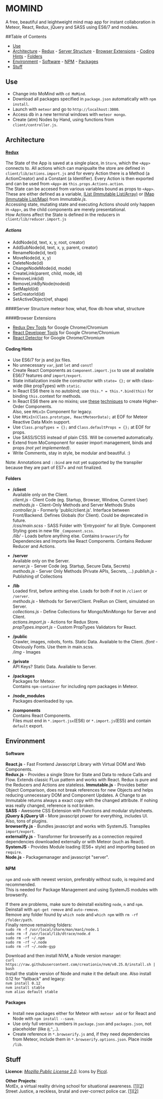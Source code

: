 # MOMIND
A free, beautiful and leightweight mind map app for instant collaboration in Meteor, React, Redux, jQuery and SASS using ES6/7 and modules.

##Table of Contents
- [Use](#use)
- [Architecture](#architecture)
      - [Redux](#redux)
      - [Server Structure](#server-structure)
      - [Browser Extensions](#browser-extensions)
      - [Coding Hints](#coding-hints)
      - [Folders](#folders)
- [Environment](#environment)
      - [Software](#software)
      - [NPM](#npm)
      - [Packages](#packages)
- [Stuff](#stuff)

## Use
- Change into MoMind with `cd MoMind`.
- Download all packages specified in `package.json` automatically with `npm install`.   
- Launch with `meteor` and go to `http://localhost:3000`.
- Access db in a new terminal windows with `meteor mongo`.
- Create (atm) Nodes by Hand, using functions from `client/controller.js`.

## Architecture

#### [Redux](http://redux.js.org/docs/basics/index.html)
The State of the App is saved at a single place, in `Store`, which the `<App>` connects to. All actions which can manipualte the store are defined in `client/lib/actions.import.js` and for every Action there is a Method (a ActionCreator) and a Constant (a Identifier). Every Action is then exported and can be used from `<App>` as `this.props.Actions.action`.  
The State can be accesed from various variables bound as props to `<App>`. These are either defined as a variable, [IList (Immutable List/Array)](https://facebook.github.io/immutable-js/docs/#/List) or [IMap (Immutable List/Map)](https://facebook.github.io/immutable-js/docs/#/Map) from *Immutable.js*.  
Accessing state, mutating state and executing Actions should only happen in `<App>`, as the child components are merely presentational.  
How Actions affect the State is defined in the reducers in `client/lib/reducer.import.js`
##### Actions
- AddNode(id, text, x, y, root, creator)
- AddSubNode(id, text, x, y, parent, creator)
- RenameNode(id, text)
- MoveNode(id, x, y)
- DeleteNode(id)
- ChangeNodeMode(id, mode)
- CreateLink(parent, child, mode, id)
- RemoveLink(id)
- RemoveLinkByNode(nodeid)
- SetMapId(id)
- SetCreatorId(id)
- SetActiveObject(ref, shape)

####Server Structure
meteor how, what, flow
db how what, structure

####Browser Extensions  
- [Redux Dev Tools](https://github.com/zalmoxisus/redux-devtools-extension#implementation) for Google Chrome/Chromium  
- [React Developer Tools](https://chrome.google.com/webstore/detail/react-developer-tools/fmkadmapgofadopljbjfkapdkoienihi) for Google Chrome/Chromium  
- [React Detector](https://chrome.google.com/webstore/detail/react-detector/jaaklebbenondhkanegppccanebkdjlh) for Google Chrome/Chromium  

#### Coding Hints
- Use ES6/7 for js and jsx files. 
- No unnecessary `var`, just `let` and `const`!
- Create React Components as `Component.import.jsx` to use all available ES6/7 features *and* `import/export`. 
- State initialization inside the constructor with `state= {};` or with class-wide (like propTypes) with `static`.
- In React ES6 there is no autobind; use `this.* = this.*.bind(this)` for binding `this.`context for methods.
- In React ES6 there are no mixins; use [these](http://blog.jamiter.com/2016/01/28/es6-classes-with-react-mixin-meteor-1-3/) [techniques](http://egorsmirnov.me/2015/09/30/react-and-es6-part4.html) to create Higher-Order Components.  
Also, see `RMixIn` Component for legacy.
- Use `RMixIn(Class.prototype, ReactMeteorData);` at EOF for Meteor Reactive Data MixIn support.
- Use `Class.propTypes = {};` and `Class.defaultProps = {};` at EOF for props.
- Use SASS/SCSS instead of plain CSS. Will be converted automatically.
- Extend from MoComponent for easier import management, binds and props *(not yet implemented)*.
- Write Comments, stay in style, be modular and beautiful. :)

Note: Annotations and `::bind` are not yet supported by the transpiler because they are part of ES7+ and not finalized.

#### Folders
- **/client**  
Available only on the Client.  
*client.js* - Client Code (eg. Startup, Browser, Window, Current User)  
*methods.js* - Client-Only Methods and Server Methods Stubs  
*controller.js* - Formerly 'public/client.js'. Interface between Front/Backend.  Defines Globals (for Client). Could be deprecated in future.  
*/css/main.scss* - SASS Folder with 'Entrypoint' for all Style. Component Styling goes in new file `_Component.scss`.  
*/lib/* - Loads before anything else. Contains `browserify` for Dependencies and Imports like React Components. Contains Reduxer Reducer and Actions.  

- **/server**  
Available only on the Server.  
*server.js* - Server Code (eg. Startup, Secure Data, Secrets)  
*methods.js* - Server Only Methods (Private APIs, Secrets, ...) 
*publish.js* - Publishing of Collections  

- **/lib**  
Loaded first, before anthing else. Loads for both if not in `/client` or `/server`.  
*methods.js* - Methods for Server/Client. PreRun on Client, simulated on Server.  
*collections.js* - Define Collections for Mongo/MiniMongo for Server and Client.  
*actions.import.js* - Actions for Redux Store.  
*propTypes.import.js* - Custom PropTypes Validators for React.  

-  **/public**  
Crawler, images, robots, fonts. Static Data. Available to the Client. 
*/font* - Obviously Fonts. Use them in main.scss.  
*/img* - Images  

- **/private**  
API Keys? Static Data. Available to Server.  

- **/packages**  
Packages for Meteor.  
Contains `npm-container` for including npm packages in Meteor.  

- **/node_modules**  
Packages downloaded by `npm`.  

- **/components**  
Contains React Components.  
Files must end in `*.import.jsx`(ES6) or `*.import.js`(ES5) and contain `default` export.  

## Environment
#### Software
**React.js** - Fast Frontend Javascript Library with Virtual DOM and Web Components.  
**Redux.js** - Provides a single Store for State and Data to reduce Calls and Flow. Extends classic FLux pattern and works with React. Redux is pure and the Reducers and Actions are stateless.
**Immutable.js** - Provides better Object Comparison, does not break references for new Objects and helps reducing unnecessary DOM and Component Updates. A Change to an Immutable returns always a exact copy with the changed attribute. If nohing was really changed, reference is not broken.  
**SASS** - Awesome CSS Extension with Functions and modular stylesheets.  
**jQuery & jQuery UI** - More javascript power for everything, includes UI. Also, tons of plugins.  
**browserify.js** - Bundles javascript and works with SystemJS. Transpiles `import/export`.  
**externalify.js** - Transformer for browserify as a connection required dependencies downloaded externally or with Meteor (such as React).  
**SystemJS** - Provides Module loading (ES6+ style) and importing based on `require`.  
**Node.js** - Packagemanager and javascript "server".  
#### NPM

`npm` and `node` with newest version, preferably without sudo, is required and recommended.  
This is needed for Package Management and using SystemJS modules with browserify.  
  
If there are problems, make sure to deinstall exisiting `node`, `n` and `npm`.  
Deinstall with `apt-get remove` and `auto-remove`.  
Remove any folder found by `which node` and `which npm` with `rm -rf /folder/path`.  
Finally remove remaining folders:  
    `sudo rm -f /usr/local/share/man/man1/node.1`  
    `sudo rm -f /usr/local/lib/dtrace/node.d`  
    `sudo rm -rf ~/.npm`  
    `sudo rm -rf ~/.node`  
    `sudo rm -rf ~/.node-gyp`  
  
Download and then install NVM, a Node version manager:  
    `curl https://raw.githubusercontent.com/creationix/nvm/v0.25.0/install.sh | bash`  
Install the stable version of Node and make it the default one. Also install 0.12 for "fallback" and legacy:  
    `nvm install 0.12`  
    `nvm install stable`  
    `nvm alias default stable`  

#### Packages
- Install new packages either for Meteor with `meteor add` or for React and Node with `npm install --save`.  
- Use only full version numbers in `package.json` and `packages.json`, not placeholder (like `@`,`^`,..). 
- Create reference in `*.browserify.js` and, if they need dependencies from Meteor, include them in `*.browserify.options.json`. Place inside `/lib`.

## Stuff
**Licence**: [*Mozilla Public License 2.0*](http://choosealicense.com/licenses/mpl-2.0/).
Icons by [Picol](http://www.flaticon.com/packs/picol-1/6).  
  
**Other Projects**:  
MotEx, a virtual reality driving school for situational awareness. [[1]](https://www.facebook.com/motexproject)[[2]](http://motexproject.at/)  
Street Justice, a reckless, brutal and over-correct police car. [[1]](https://www.facebook.com/streetjusticeat/)[[2]](http://www.streetjustice.at/) 


